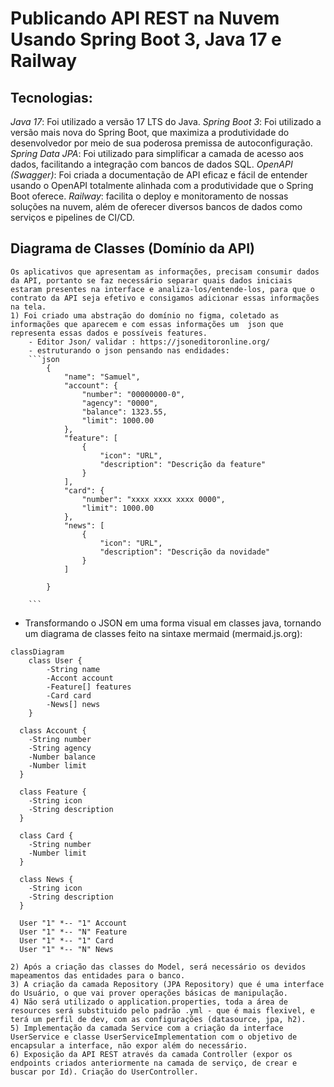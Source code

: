 
# Publicando API REST na Nuvem Usando Spring Boot 3, Java 17 e Railway

## Tecnologias:
*Java 17*: Foi utilizado a versão 17 LTS do Java.
*Spring Boot 3*: Foi utilizado a versão mais nova do Spring Boot, que maximiza a produtividade do desenvolvedor por meio de sua poderosa premissa de autoconfiguração.
*Spring Data JPA*: Foi utilizado para simplificar a camada de acesso aos dados, facilitando a integração com bancos de dados SQL.
*OpenAPI (Swagger)*: Foi criada a documentação de API eficaz  e fácil de entender usando o OpenAPI totalmente alinhada com a produtividade  que o Spring Boot oferece.
*Railway*: facilita o deploy e monitoramento de nossas soluções na nuvem, além de oferecer diversos bancos de dados como serviços e pipelines de CI/CD.

## Diagrama de Classes (Domínio da API) 
    Os aplicativos que apresentam as informações, precisam consumir dados da API, portanto se faz necessário separar quais dados iniciais estaram presentes na interface e analiza-los/entende-los, para que o contrato da API seja efetivo e consigamos adicionar essas informações na tela.
    1) Foi criado uma abstração do domínio no figma, coletado as informações que aparecem e com essas informações um  json que representa essas dados e possíveis features. 
	    - Editor Json/ validar : https://jsoneditoronline.org/
        - estruturando o json pensando nas endidades:
        ```json
            {
                "name": "Samuel",
                "account": {
                    "number": "00000000-0",
                    "agency": "0000",
                    "balance": 1323.55,
                    "limit": 1000.00
                },
                "feature": [
                    {
                        "icon": "URL",
                        "description": "Descrição da feature"
                    }
                ],
                "card": {
                    "number": "xxxx xxxx xxxx 0000",
                    "limit": 1000.00
                },
                "news": [
                    {
                        "icon": "URL",
                        "description": "Descrição da novidade"
                    }
                ]

            }

        ```

 - Transformando o JSON em uma forma visual em classes java, tornando um diagrama de classes feito na sintaxe mermaid (mermaid.js.org):

```mermaid
classDiagram
    class User {
        -String name
        -Accont account
        -Feature[] features
        -Card card
        -News[] news
    }

  class Account {
    -String number
    -String agency
    -Number balance
    -Number limit
  }

  class Feature {
    -String icon
    -String description
  }

  class Card {
    -String number
    -Number limit
  }

  class News {
    -String icon
    -String description
  }

  User "1" *-- "1" Account
  User "1" *-- "N" Feature
  User "1" *-- "1" Card
  User "1" *-- "N" News
```    
    2) Após a criação das classes do Model, será necessário os devidos mapeamentos das entidades para o banco. 
    3) A criação da camada Repository (JPA Repository) que é uma interface do Usuário, o que vai prover operações básicas de manipulação.
    4) Não será utilizado o application.properties, toda a área de resources será substituido pelo padrão .yml - que é mais flexivel, e terá um perfil de dev, com as configurações (datasource, jpa, h2).
    5) Implementação da camada Service com a criação da interface UserService e classe UserServiceImplementation com o objetivo de encapsular a interface, não expor além do necessário. 
    6) Exposição da API REST através da camada Controller (expor os endpoints criados anteriormente na camada de serviço, de crear e buscar por Id). Criação do UserController.





    
